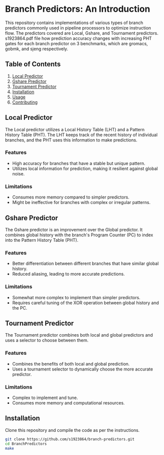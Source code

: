 # Branch Predictors: An Introduction

This repository contains implementations of various types of branch predictors commonly used in pipeline processors to optimize instruction flow. The predictors covered are Local, Gshare, and Tournament predictors. s1923864.pdf file how prediction accuracy changes with increasing PHT gates for each branch predictor on 3 benchmarks, which are gromacs, gobmk, and sjeng respectively. 

## Table of Contents

1. [Local Predictor](#local-predictor)
2. [Gshare Predictor](#gshare-predictor)
3. [Tournament Predictor](#tournament-predictor)
4. [Installation](#installation)
5. [Usage](#usage)
6. [Contributing](#contributing)

## Local Predictor

The Local predictor utilizes a Local History Table (LHT) and a Pattern History Table (PHT). The LHT keeps track of the recent history of individual branches, and the PHT uses this information to make predictions.

### Features
- High accuracy for branches that have a stable but unique pattern.
- Utilizes local information for prediction, making it resilient against global noise.

### Limitations
- Consumes more memory compared to simpler predictors.
- Might be ineffective for branches with complex or irregular patterns.

## Gshare Predictor

The Gshare predictor is an improvement over the Global predictor. It combines global history with the branch's Program Counter (PC) to index into the Pattern History Table (PHT).

### Features
- Better differentiation between different branches that have similar global history.
- Reduced aliasing, leading to more accurate predictions.

### Limitations
- Somewhat more complex to implement than simpler predictors.
- Requires careful tuning of the XOR operation between global history and the PC.

## Tournament Predictor

The Tournament predictor combines both local and global predictors and uses a selector to choose between them.

### Features
- Combines the benefits of both local and global prediction.
- Uses a tournament selector to dynamically choose the more accurate predictor.

### Limitations
- Complex to implement and tune.
- Consumes more memory and computational resources.

## Installation

Clone this repository and compile the code as per the instructions.

```bash
git clone https://github.com/s1923864/branch-predictors.git
cd BranchPredictors
make

